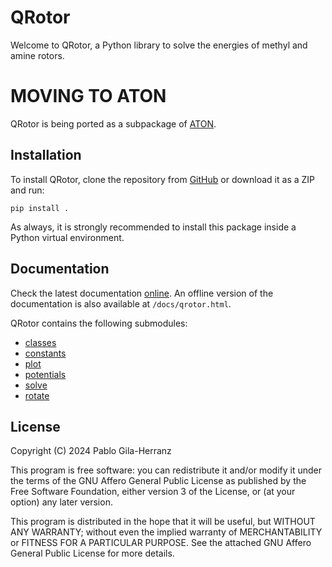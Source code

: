 # QRotor

Welcome to QRotor, a Python library to solve the energies of methyl and amine rotors.  


# MOVING TO ATON

QRotor is being ported as a subpackage of [ATON](https://github.com/pablogila/ATON).


## Installation

To install QRotor, clone the repository from [GitHub](https://github.com/pablogila/QRotor/) or download it as a ZIP and run:  
```shell
pip install .
```

As always, it is strongly recommended to install this package inside a Python virtual environment.  


## Documentation

Check the latest documentation [online](https://pablogila.github.io/QRotor/).
An offline version of the documentation is also available at `/docs/qrotor.html`.  

QRotor contains the following submodules:  
- [classes](https://pablogila.github.io/QRotor/qrotor/classes.html)
- [constants](https://pablogila.github.io/QRotor/qrotor/constants.html)
- [plot](https://pablogila.github.io/QRotor/qrotor/plot.html)
- [potentials](https://pablogila.github.io/QRotor/qrotor/potentials.html)
- [solve](https://pablogila.github.io/QRotor/qrotor/solve.html)
- [rotate](https://pablogila.github.io/QRotor/qrotor/rotate.html)


## License

Copyright (C) 2024  Pablo Gila-Herranz

This program is free software: you can redistribute it and/or modify
it under the terms of the GNU Affero General Public License as published
by the Free Software Foundation, either version 3 of the License, or
(at your option) any later version.

This program is distributed in the hope that it will be useful,
but WITHOUT ANY WARRANTY; without even the implied warranty of
MERCHANTABILITY or FITNESS FOR A PARTICULAR PURPOSE.
See the attached GNU Affero General Public License for more details.
